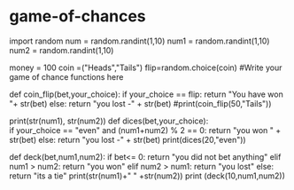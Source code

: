 # game-of-chances
import random
num = random.randint(1,10)
num1 = random.randint(1,10)
num2 = random.randint(1,10)

money = 100
coin =("Heads","Tails")
flip=random.choice(coin)
#Write your game of chance functions here

def coin_flip(bet,your_choice):
  if your_choice == flip:
    return "You have won "+ str(bet)
  else:
    return "you lost -" + str(bet)
#print(coin_flip(50,"Tails"))    

print(str(num1), str(num2))
def dices(bet,your_choice):   
  if your_choice == "even" and (num1+num2) % 2 == 0:
    return "you won " + str(bet)
  else:
    return "you lost -" + str(bet)
print(dices(20,"even"))

def deck(bet,num1,num2):
  if bet<= 0:
    return "you did not bet anything"
  elif num1 > num2:
    return "you won"
  elif num2 > num1:
    return "you lost"
  else:
    return "its a tie"
print(str(num1)+" " +str(num2))
print (deck(10,num1,num2))

